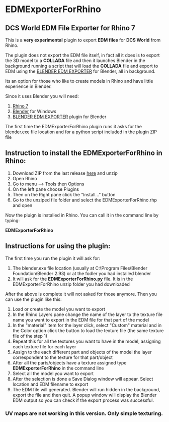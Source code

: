 # EDMExporterForRhino

## DCS World EDM File Exporter for Rhino 7

This is a **very experimental** plugin to export **EDM files** for **DCS World** from Rhino.

The plugin does not export the EDM file itself, in fact all it does is to export the 3D model to a **COLLADA** file and then it launches Blender in the background running a script that will load the **COLLADA** file and export to EDM using the [BLENDER EDM EXPORTER](https://github.com/tobi-be/BlenderEdmExporter) for Blender, all in background.

Its an option for those who like to create models in Rhino and have little experience in Blender.

Since it uses Blender you will need:

1. [Rhino 7](https://www.rhino3d.com/download/)
2. [Blender](https://www.blender.org/download/) for Windows
3. [BLENDER EDM EXPORTER](https://github.com/tobi-be/BlenderEdmExporter) plugin for Blender

The first time the EDMExporterForRhino plugin runs it asks for the blender.exe file location and for a python script included in the plugin ZIP file

## Instruction to install the EDMExporterForRhino in Rhino:

1. Download ZIP from the last release [here]() and unzip
2. Open Rhino
3. Go to menu --> Tools then Options
4. On the left pane choose Plugins 
5. Then on the Right pane click the "Install..." button
6. Go to the unziped file folder and select the EDMExporterForRhino.rhp and open

Now the pluign is installed in Rhino. You can call it in the command line by typing:

**EDMExporterForRhino**

## Instructions for using the plugin:

The first time you run the plugin it will ask for:
1. The blender.exe file location (usually at C:\Program Files\Blender Foundation\Blender 2.93) or at the fodler you had installed blender
2. It will ask for the **EDMExporterForRhino.py** file. It is in the EDMExporterForRhino unzip folder you had downloaded

After the above is complete it will not asked for those anymore. Then you can use the plugin like this:

1. Load or create the model you want to export
2. In the Rhino Layers pane change the name of the layer to the texture file name you want to export in the EDM file for that part of the model
3. In the "material" item for the layer click, select "Custom" material and in the Color option click the button to load the texture file (the same texture file of the step 1)
4. Repeat this for all the textures you want to have in the model, assigning each texture file for each layer 
5. Assign to the each different part and objects of the model the layer correspondent to the texture for that part/object
6. After all the parts/objects have a texture assigned type **EDMExporterForRhino** in the command line
7. Select all the model you want to export
8. After the selection is done a Save Dialog window will appear. Select location and EDM filename to export
9. The EDM file will generated. Blender will run hidden in the background, export the file and then quit. A popup window will display the Blender EDM output so you can check if the export process was successful.

### UV maps are not working in this version. Only simple texturing.













